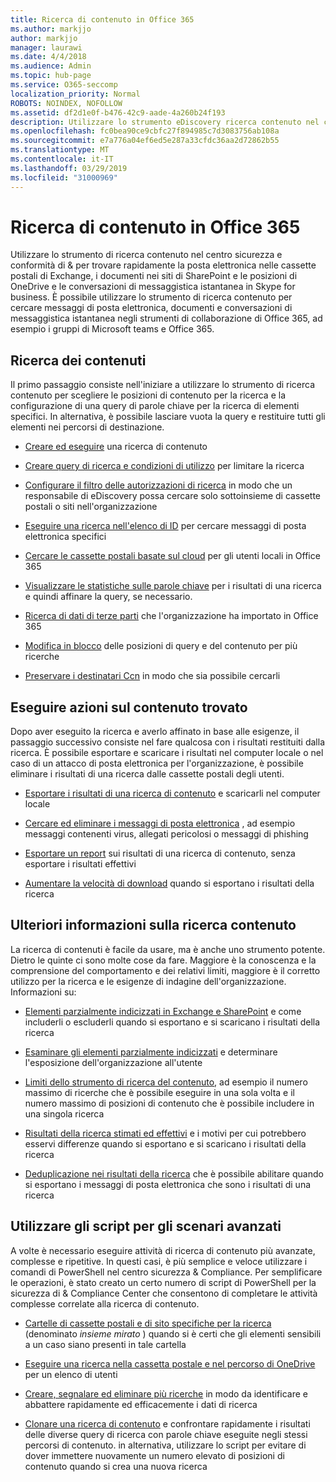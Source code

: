 ```yaml
---
title: Ricerca di contenuto in Office 365
ms.author: markjjo
author: markjjo
manager: laurawi
ms.date: 4/4/2018
ms.audience: Admin
ms.topic: hub-page
ms.service: O365-seccomp
localization_priority: Normal
ROBOTS: NOINDEX, NOFOLLOW
ms.assetid: df2d1e0f-b476-42c9-aade-4a260b24f193
description: Utilizzare lo strumento eDiscovery ricerca contenuto nel centro sicurezza e conformità & per trovare rapidamente la posta elettronica nelle cassette postali di Exchange, i documenti nei siti di SharePoint e le posizioni OneDrive e le conversazioni di messaggistica istantanea in Skype for business.
ms.openlocfilehash: fc0bea90ce9cbfc27f894985c7d3083756ab108a
ms.sourcegitcommit: e7a776a04ef6ed5e287a33cfdc36aa2d72862b55
ms.translationtype: MT
ms.contentlocale: it-IT
ms.lasthandoff: 03/29/2019
ms.locfileid: "31000969"
---
```

# <a name="search-for-content-in-office-365"></a>Ricerca di contenuto in Office 365

Utilizzare lo strumento di ricerca contenuto nel centro sicurezza e conformità di & per trovare rapidamente la posta elettronica nelle cassette postali di Exchange, i documenti nei siti di SharePoint e le posizioni di OneDrive e le conversazioni di messaggistica istantanea in Skype for business. È possibile utilizzare lo strumento di ricerca contenuto per cercare messaggi di posta elettronica, documenti e conversazioni di messaggistica istantanea negli strumenti di collaborazione di Office 365, ad esempio i gruppi di Microsoft teams e Office 365.
  
## <a name="search-for-content"></a>Ricerca dei contenuti

Il primo passaggio consiste nell'iniziare a utilizzare lo strumento di ricerca contenuto per scegliere le posizioni di contenuto per la ricerca e la configurazione di una query di parole chiave per la ricerca di elementi specifici. In alternativa, è possibile lasciare vuota la query e restituire tutti gli elementi nei percorsi di destinazione.
  
- [Creare ed eseguire](content-search.md) una ricerca di contenuto 
    
- [Creare query di ricerca e condizioni di utilizzo](keyword-queries-and-search-conditions.md) per limitare la ricerca 
    
- [Configurare il filtro delle autorizzazioni di ricerca](permissions-filtering-for-content-search.md) in modo che un responsabile di eDiscovery possa cercare solo sottoinsieme di cassette postali o siti nell'organizzazione 
    
- [Eseguire una ricerca nell'elenco di ID](csv-file-for-an-id-list-content-search.md) per cercare messaggi di posta elettronica specifici 
    
- [Cercare le cassette postali basate sul cloud](search-cloud-based-mailboxes-for-on-premises-users.md) per gli utenti locali in Office 365

- [Visualizzare le statistiche sulle parole chiave](view-keyword-statistics-for-content-search.md) per i risultati di una ricerca e quindi affinare la query, se necessario. 
    
- [Ricerca di dati di terze parti](use-content-search-to-search-third-party-data-that-was-imported.md) che l'organizzazione ha importato in Office 365 
    
- [Modifica in blocco](bulk-edit-content-searches.md) delle posizioni di query e del contenuto per più ricerche 
    
- [Preservare i destinatari Ccn](https://docs.microsoft.com/exchange/policy-and-compliance/holds/preserve-bcc-recipients-and-group-members) in modo che sia possibile cercarli 

## <a name="perform-actions-on-content-you-find"></a>Eseguire azioni sul contenuto trovato

Dopo aver eseguito la ricerca e averlo affinato in base alle esigenze, il passaggio successivo consiste nel fare qualcosa con i risultati restituiti dalla ricerca. È possibile esportare e scaricare i risultati nel computer locale o nel caso di un attacco di posta elettronica per l'organizzazione, è possibile eliminare i risultati di una ricerca dalle cassette postali degli utenti.
  
- [Esportare i risultati di una ricerca di contenuto](export-search-results.md) e scaricarli nel computer locale 
    
- [Cercare ed eliminare i messaggi di posta elettronica](search-for-and-delete-messages-in-your-organization.md) , ad esempio messaggi contenenti virus, allegati pericolosi o messaggi di phishing 
    
- [Esportare un report](export-a-content-search-report.md) sui risultati di una ricerca di contenuto, senza esportare i risultati effettivi 
    
- [Aumentare la velocità di download](increase-download-speeds-when-exporting-ediscovery-results.md) quando si esportano i risultati della ricerca 
    
## <a name="learn-more-about-content-search"></a>Ulteriori informazioni sulla ricerca contenuto

La ricerca di contenuti è facile da usare, ma è anche uno strumento potente. Dietro le quinte ci sono molte cose da fare. Maggiore è la conoscenza e la comprensione del comportamento e dei relativi limiti, maggiore è il corretto utilizzo per la ricerca e le esigenze di indagine dell'organizzazione. Informazioni su:
  
- [Elementi parzialmente indicizzati in Exchange e SharePoint](partially-indexed-items-in-content-search.md) e come includerli o escluderli quando si esportano e si scaricano i risultati della ricerca 
    
- [Esaminare gli elementi parzialmente indicizzati](investigating-partially-indexed-items-in-ediscovery.md) e determinare l'esposizione dell'organizzazione all'utente 
    
- [Limiti dello strumento di ricerca del contenuto](limits-for-content-search.md), ad esempio il numero massimo di ricerche che è possibile eseguire in una sola volta e il numero massimo di posizioni di contenuto che è possibile includere in una singola ricerca 
    
- [Risultati della ricerca stimati ed effettivi](differences-between-estimated-and-actual-ediscovery-search-results.md) e i motivi per cui potrebbero esservi differenze quando si esportano e si scaricano i risultati della ricerca 
    
- [Deduplicazione nei risultati della ricerca](de-duplication-in-ediscovery-search-results.md) che è possibile abilitare quando si esportano i messaggi di posta elettronica che sono i risultati di una ricerca 
    
## <a name="use-scripts-for-advanced-scenarios"></a>Utilizzare gli script per gli scenari avanzati

A volte è necessario eseguire attività di ricerca di contenuto più avanzate, complesse e ripetitive. In questi casi, è più semplice e veloce utilizzare i comandi di PowerShell nel centro sicurezza & Compliance. Per semplificare le operazioni, è stato creato un certo numero di script di PowerShell per la sicurezza di & Compliance Center che consentono di completare le attività complesse correlate alla ricerca di contenuto.
  
- [Cartelle di cassette postali e di sito specifiche per la ricerca](use-content-search-for-targeted-collections.md) (denominato *insieme mirato* ) quando si è certi che gli elementi sensibili a un caso siano presenti in tale cartella 
    
- [Eseguire una ricerca nella cassetta postale e nel percorso di OneDrive](search-the-mailbox-and-onedrive-for-business-for-a-list-of-users.md) per un elenco di utenti 
    
- [Creare, segnalare ed eliminare più ricerche](create-report-on-and-delete-multiple-content-searches.md) in modo da identificare e abbattere rapidamente ed efficacemente i dati di ricerca 
    
- [Clonare una ricerca di contenuto](clone-a-content-search.md) e confrontare rapidamente i risultati delle diverse query di ricerca con parole chiave eseguite negli stessi percorsi di contenuto. in alternativa, utilizzare lo script per evitare di dover immettere nuovamente un numero elevato di posizioni di contenuto quando si crea una nuova ricerca 
    

